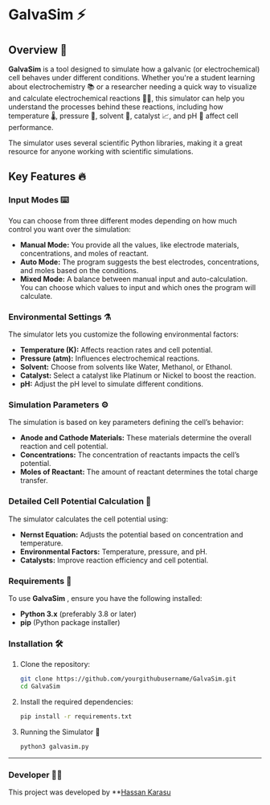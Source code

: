 # GalvaSim ⚡

## Overview 🌟

**GalvaSim** is a tool designed to simulate how a galvanic (or electrochemical) cell behaves under different conditions. Whether you're a student learning about electrochemistry 📚 or a researcher needing a quick way to visualize and calculate electrochemical reactions 🧑‍🔬, this simulator can help you understand the processes behind these reactions, including how temperature 🌡️, pressure 💨, solvent 🧪, catalyst 📈, and pH 🧫 affect cell performance.

The simulator uses several scientific Python libraries, making it a great resource for anyone working with scientific simulations. 

## Key Features 🔥

### Input Modes ⌨️
You can choose from three different modes depending on how much control you want over the simulation:

- **Manual Mode:** You provide all the values, like electrode materials, concentrations, and moles of reactant.
- **Auto Mode:** The program suggests the best electrodes, concentrations, and moles based on the conditions.
- **Mixed Mode:** A balance between manual input and auto-calculation. You can choose which values to input and which ones the program will calculate.

### Environmental Settings ⚗️
The simulator lets you customize the following environmental factors:

- **Temperature (K):** Affects reaction rates and cell potential.
- **Pressure (atm):** Influences electrochemical reactions.
- **Solvent:** Choose from solvents like Water, Methanol, or Ethanol.
- **Catalyst:** Select a catalyst like Platinum or Nickel to boost the reaction.
- **pH:** Adjust the pH level to simulate different conditions.

### Simulation Parameters ⚙️
The simulation is based on key parameters defining the cell’s behavior:

- **Anode and Cathode Materials:** These materials determine the overall reaction and cell potential.
- **Concentrations:** The concentration of reactants impacts the cell’s potential.
- **Moles of Reactant:** The amount of reactant determines the total charge transfer.

### Detailed Cell Potential Calculation 🔋
The simulator calculates the cell potential using:

- **Nernst Equation:** Adjusts the potential based on concentration and temperature.
- **Environmental Factors:** Temperature, pressure, and pH.
- **Catalysts:** Improve reaction efficiency and cell potential.

### Requirements 🧰

To use **GalvaSim** , ensure you have the following installed:

- **Python 3.x** (preferably 3.8 or later)
- **pip** (Python package installer)

### Installation 🛠️

1. Clone the repository:

   ```bash
   git clone https://github.com/yourgithubusername/GalvaSim.git
   cd GalvaSim

2. Install the required dependencies:

    ```bash
    pip install -r requirements.txt

3. Running the Simulator 🚀

    ```bash
    python3 galvasim.py

---

### Developer  🧑‍💻

This project was developed by **[Hassan Karasu](https://github.com/dev-760)
